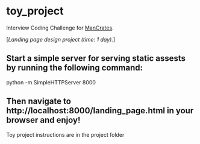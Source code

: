# toy_project
Interview Coding Challenge for [ManCrates](http://www.mancrates.com).

[*Landing page design project (time: 1 day).*]

## Start a simple server for serving static assests by running the following command:

python -m SimpleHTTPServer 8000

## Then navigate to http://localhost:8000/landing_page.html in your browser and enjoy!

Toy project instructions are in the project folder